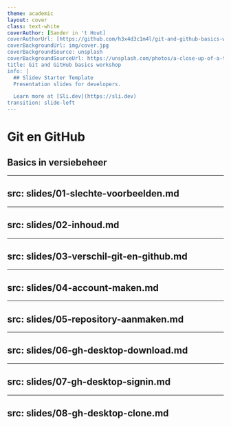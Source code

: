 ```yaml
---
theme: academic
layout: cover
class: text-white
coverAuthor: [Sander in 't Hout]
coverAuthorUrl: [https://github.com/h3x4d3c1m4l/git-and-github-basics-workshop-slides]
coverBackgroundUrl: img/cover.jpg
coverBackgroundSource: unsplash
coverBackgroundSourceUrl: https://unsplash.com/photos/a-close-up-of-a-text-description-on-a-computer-screen-842ofHC6MaI
title: Git and GitHub basics workshop
info: |
  ## Slidev Starter Template
  Presentation slides for developers.

  Learn more at [Sli.dev](https://sli.dev)
transition: slide-left
---
```


# Git en GitHub

## <lucide-git-branch /> Basics in versiebeheer

---
src: slides/01-slechte-voorbeelden.md
---

---
src: slides/02-inhoud.md
---

---
src: slides/03-verschil-git-en-github.md
---

---
src: slides/04-account-maken.md
---

---
src: slides/05-repository-aanmaken.md
---

---
src: slides/06-gh-desktop-download.md
---

---
src: slides/07-gh-desktop-signin.md
---

---
src: slides/08-gh-desktop-clone.md
---
